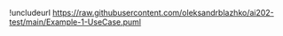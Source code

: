 
!uncludeurl https://raw.githubusercontent.com/oleksandrblazhko/ai202-test/main/Example-1-UseCase.puml
